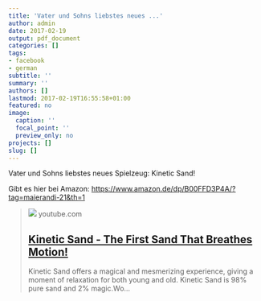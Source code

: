 ```yaml
---
title: 'Vater und Sohns liebstes neues ...'
author: admin
date: 2017-02-19
output: pdf_document
categories: []
tags:
- facebook
- german
subtitle: ''
summary: ''
authors: []
lastmod: 2017-02-19T16:55:58+01:00
featured: no
image:
  caption: ''
  focal_point: ''
  preview_only: no
projects: []
slug: []
---
```

Vater und Sohns liebstes neues Spielzeug: Kinetic Sand! 

Gibt es hier bei Amazon: https://www.amazon.de/dp/B00FFD3P4A/?tag=maierandi-21&th=1
> [![](https://i.ytimg.com/vi/50_-zqsgDA4/maxresdefault.jpg)](https://www.youtube.com/watch?v=50_-zqsgDA4)
> youtube.com
> ## [Kinetic Sand - The First Sand That Breathes Motion!](https://www.youtube.com/watch?v=50_-zqsgDA4)
>
>Kinetic Sand offers a magical and mesmerizing experience, giving a moment of relaxation for both young and old. Kinetic Sand is 98% pure sand and 2% magic.Wo...

